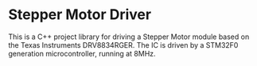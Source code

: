# Stepper Motor Driver

This is a C++ project library for driving a Stepper Motor module based on the Texas Instruments DRV8834RGER.
The IC is driven by a STM32F0 generation microcontroller, running at 8MHz.